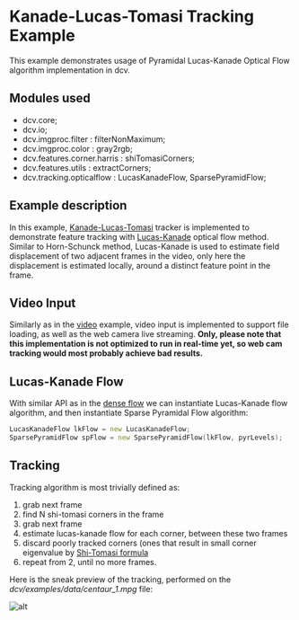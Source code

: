 # Kanade-Lucas-Tomasi Tracking Example

This example demonstrates usage of Pyramidal Lucas-Kanade Optical Flow algorithm implementation in dcv.

## Modules used
 * dcv.core;
 * dcv.io;
 * dcv.imgproc.filter : filterNonMaximum;
 * dcv.imgproc.color : gray2rgb;
 * dcv.features.corner.harris : shiTomasiCorners;
 * dcv.features.utils : extractCorners;
 * dcv.tracking.opticalflow : LucasKanadeFlow, SparsePyramidFlow;

## Example description

 In this example, [Kanade-Lucas-Tomasi](https://en.wikipedia.org/wiki/Kanade%E2%80%93Lucas%E2%80%93Tomasi_feature_tracker) 
 tracker is implemented to demonstrate feature tracking with [Lucas-Kanade](https://en.wikipedia.org/wiki/Lucas%E2%80%93Kanade_method) optical flow method.
 Similar to Horn-Schunck method, Lucas-Kanade is used to estimate field displacement of two adjacent frames in the video, only 
 here the displacement is estimated locally, around a distinct feature point in the frame. 

## Video Input

 Similarly as in the [video](https://github.com/ljubobratovicrelja/dcv/tree/master/examples/video) example, video input
 is implemented to support file loading, as well as the web camera live streaming. **Only, please note that this implementation
 is not optimized to run in real-time yet, so web cam tracking would most probably achieve bad results.**

## Lucas-Kanade Flow

 With similar API as in the [dense flow](https://github.com/ljubobratovicrelja/dcv/tree/master/examples/tracking/hornschunck) 
 we can instantiate Lucas-Kanade flow algorithm, and then instantiate Sparse Pyramidal Flow algorithm:

 ```d
 LucasKanadeFlow lkFlow = new LucasKanadeFlow;
 SparsePyramidFlow spFlow = new SparsePyramidFlow(lkFlow, pyrLevels);
 ```

## Tracking

 Tracking algorithm is most trivially defined as:
 1. grab next frame
 2. find N shi-tomasi corners in the frame
 3. grab next frame
 4. estimate lucas-kanade flow for each corner, between these two frames
 5. discard poorly tracked corners (ones that result in small corner eigenvalue by [Shi-Tomasi formula](https://en.wikipedia.org/wiki/Corner_detection#The_Harris_.26_Stephens_.2F_Plessey_.2F_Shi.E2.80.93Tomasi_corner_detection_algorithms)
 6. repeat from 2, until no more frames. 

 Here is the sneak preview of the tracking, performed on the *dcv/examples/data/centaur_1.mpg* file:

 ![alt](https://github.com/ljubobratovicrelja/dcv/blob/master/examples/tracking/klt/result/track.gif)
